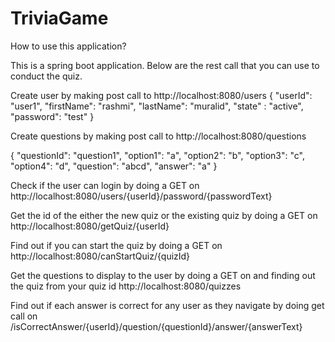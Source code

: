 # TriviaGame


How to use this application?

This is a spring boot application. Below are the rest call that you can use to conduct the quiz.

Create user by making post call to http://localhost:8080/users
{
    "userId": "user1",
    "firstName": "rashmi",
    "lastName": "muralid",
    "state" : "active",
	"password": "test"
}

Create questions by making post call to http://localhost:8080/questions

{
	"questionId": "question1",
	"option1": "a",
	"option2": "b",
	"option3": "c",
	"option4": "d",
	"question": "abcd",
	"answer": "a"
}

Check if the user can login by doing a GET on http://localhost:8080/users/{userId}/password/{passwordText}

Get the id of the either the new quiz or the existing quiz by doing a GET on http://localhost:8080/getQuiz/{userId}

Find out if you can start the quiz by doing a GET on http://localhost:8080/canStartQuiz/{quizId}

Get the questions to display to the user by doing a GET on and finding out the quiz from your quiz id http://localhost:8080/quizzes

Find out if each answer is correct for any user as they navigate by doing get call on /isCorrectAnswer/{userId}/question/{questionId}/answer/{answerText}
	
